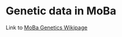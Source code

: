 # Genetic data in MoBa

Link to [MoBa Genetics Wikipage](https://github.com/folkehelseinstituttet/mobagen/wiki/MoBa-Genetics-Wikipage)
